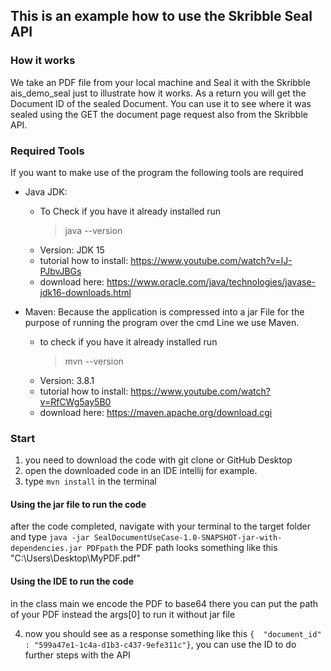## This is an example how to use the Skribble Seal API
### How it works
We take an PDF file from your local machine and Seal it with the 
Skribble ais_demo_seal just to illustrate how it works. As a return you will get the 
Document ID of the sealed Document. You can use it to see where it was sealed
using the GET the document page request also from the Skribble API.

### Required Tools
If you want to make use of the program the following tools are required

- Java JDK:
    - To Check if you have it already installed run
      >java --version
    - Version: JDK 15
    - tutorial how to install: https://www.youtube.com/watch?v=IJ-PJbvJBGs
    - download here: https://www.oracle.com/java/technologies/javase-jdk16-downloads.html

- Maven: Because the application is compressed into a jar File for the purpose of running the program over the cmd Line we use Maven.
    - to check if you have it already installed run
      >mvn --version
    - Version: 3.8.1
    - tutorial how to install: https://www.youtube.com/watch?v=RfCWg5ay5B0
    - download here: https://maven.apache.org/download.cgi

### Start
1. you need to download the code with git clone or GitHub Desktop
2. open the downloaded code in an IDE intellij for example.
3. type `mvn install` in the terminal
#### Using the jar file to run the code
after the code completed, navigate with your terminal to the target folder and type `java -jar SealDocumentUseCase-1.0-SNAPSHOT-jar-with-dependencies.jar PDFpath` the PDF path looks something like this "C:\Users\Desktop\MyPDF.pdf"
#### Using the IDE to run the code
in the class main we encode the PDF to base64 there you can put the path of your PDF instead the args[0] to run it without jar file

4. now you should see as a response something like this `{  "document_id" : "599a47e1-1c4a-d1b3-c437-9efe311c"}`, you can use the ID to do further steps with the API



